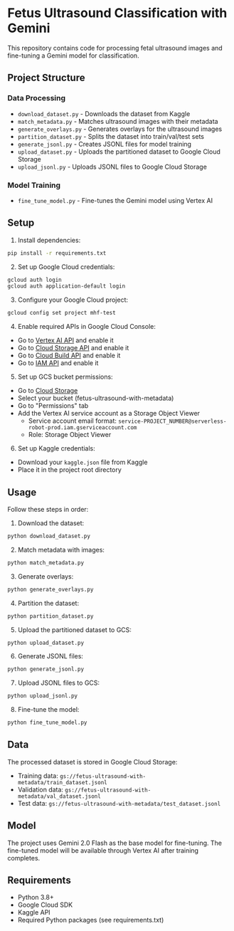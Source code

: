 # Fetus Ultrasound Classification with Gemini

This repository contains code for processing fetal ultrasound images and fine-tuning a Gemini model for classification.

## Project Structure

### Data Processing
- `download_dataset.py` - Downloads the dataset from Kaggle
- `match_metadata.py` - Matches ultrasound images with their metadata
- `generate_overlays.py` - Generates overlays for the ultrasound images
- `partition_dataset.py` - Splits the dataset into train/val/test sets
- `generate_jsonl.py` - Creates JSONL files for model training
- `upload_dataset.py` - Uploads the partitioned dataset to Google Cloud Storage
- `upload_jsonl.py` - Uploads JSONL files to Google Cloud Storage

### Model Training
- `fine_tune_model.py` - Fine-tunes the Gemini model using Vertex AI

## Setup

1. Install dependencies:
```bash
pip install -r requirements.txt
```

2. Set up Google Cloud credentials:
```bash
gcloud auth login
gcloud auth application-default login
```

3. Configure your Google Cloud project:
```bash
gcloud config set project mhf-test
```

4. Enable required APIs in Google Cloud Console:
- Go to [Vertex AI API](https://console.cloud.google.com/apis/library/aiplatform.googleapis.com) and enable it
- Go to [Cloud Storage API](https://console.cloud.google.com/apis/library/storage.googleapis.com) and enable it
- Go to [Cloud Build API](https://console.cloud.google.com/apis/library/cloudbuild.googleapis.com) and enable it
- Go to [IAM API](https://console.cloud.google.com/apis/library/iam.googleapis.com) and enable it

5. Set up GCS bucket permissions:
- Go to [Cloud Storage](https://console.cloud.google.com/storage/browser)
- Select your bucket (fetus-ultrasound-with-metadata)
- Go to "Permissions" tab
- Add the Vertex AI service account as a Storage Object Viewer
  - Service account email format: `service-PROJECT_NUMBER@serverless-robot-prod.iam.gserviceaccount.com`
  - Role: Storage Object Viewer

6. Set up Kaggle credentials:
- Download your `kaggle.json` file from Kaggle
- Place it in the project root directory

## Usage

Follow these steps in order:

1. Download the dataset:
```bash
python download_dataset.py
```

2. Match metadata with images:
```bash
python match_metadata.py
```

3. Generate overlays:
```bash
python generate_overlays.py
```

4. Partition the dataset:
```bash
python partition_dataset.py
```

5. Upload the partitioned dataset to GCS:
```bash
python upload_dataset.py
```

6. Generate JSONL files:
```bash
python generate_jsonl.py
```

7. Upload JSONL files to GCS:
```bash
python upload_jsonl.py
```

8. Fine-tune the model:
```bash
python fine_tune_model.py
```

## Data

The processed dataset is stored in Google Cloud Storage:
- Training data: `gs://fetus-ultrasound-with-metadata/train_dataset.jsonl`
- Validation data: `gs://fetus-ultrasound-with-metadata/val_dataset.jsonl`
- Test data: `gs://fetus-ultrasound-with-metadata/test_dataset.jsonl`

## Model

The project uses Gemini 2.0 Flash as the base model for fine-tuning. The fine-tuned model will be available through Vertex AI after training completes.

## Requirements

- Python 3.8+
- Google Cloud SDK
- Kaggle API
- Required Python packages (see requirements.txt) 